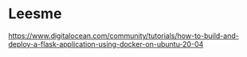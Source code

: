 # Leesme
https://www.digitalocean.com/community/tutorials/how-to-build-and-deploy-a-flask-application-using-docker-on-ubuntu-20-04